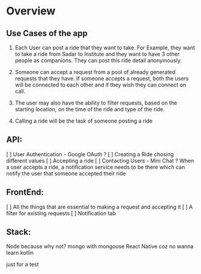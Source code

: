 # Overview 

## Use Cases of the app

1. Each User can post a ride that they want to take. For Example, they want to take a ride from Sadar to Institute 
and they want to have 3 other people as companions. 
They can post this ride detail anonymously. 

2. Someone can accept a request from a pool of already generated requests that they have. 
If someone accepts a request, both the users will be connected to each other and if they wish they can connect on call. 

3. The user may also have the ability to filter requests, based on the starting location, on the time of the ride and type of the ride. 

4. Calling a ride will be the task of someone posting a ride 

## API: 

[ ] User Authentication - Google OAuth ? 
[ ] Creating a Ride chosing different values
[ ] Accepting a ride 
[ ] Contacting Users - Mini Chat ? 
    When a user accepts a ride, a notification service needs to be there which can notify the user that someone accepted their ride 

## FrontEnd: 

[ ] All the things that are essential to making a request and accepting it
[ ] A filter for existing requests 
[ ] Notification tab

## Stack:

Node because why not? 
mongo with mongoose 
React Native coz no wanna learn kotlin 

just for a test
